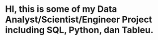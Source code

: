 # HI, this is some of my Data Analyst/Scientist/Engineer Project including SQL, Python, dan Tableu.
